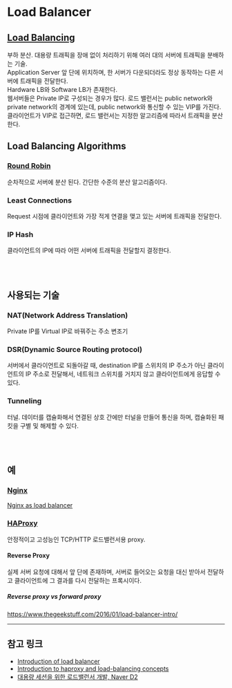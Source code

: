 # Load Balancer

## [Load Balancing](https://en.wikipedia.org/wiki/Load_balancing_(computing))
부하 분산. 대용량 트래픽을 장애 없이 처리하기 위해 여러 대의 서버에 트래픽을 분배하는 기술.<br/>
Application Server 앞 단에 위치하며, 한 서버가 다운되더라도 정상 동작하는 다른 서버에 트래픽을 전달한다.<br/>
Hardware LB와 Software LB가 존재한다.<br/>
웹서버들은 Private IP로 구성되는 경우가 많다. 로드 밸런서는 public network와 private network의 경계에 있는데, public network와 통신할 수 있는 VIP를 가진다.클라이언트가 VIP로 접근하면, 로드 밸런서는 지정한 알고리즘에 따라서 트래픽을 분산한다.<br/>


## Load Balancing Algorithms
### [Round Robin](https://www.nginx.com/resources/glossary/round-robin-load-balancing/)
순차적으로 서버에 분산 된다.
간단한 수준의 분산 알고리즘이다.

### Least Connections
Request 시점에 클라이언트와 가장 적게 연결을 맺고 있는 서버에 트래픽을 전달한다.

### IP Hash
클라이언트의 IP에 따라 어떤 서버에 트래픽을 전달할지 결정한다.

<br/><br/>

## 사용되는 기술
### NAT(Network Address Translation)
Private IP를 Virtual IP로 바꿔주는 주소 변조기

### DSR(Dynamic Source Routing protocol)
서버에서 클라이언트로 되돌아갈 때, destination IP를 스위치의 IP 주소가 아닌 클라이언트의 IP 주소로 전달해서, 네트워크 스위치를 거치지 않고 클라이언트에게 응답할 수 있다.

### Tunneling
터널. 데이터를 캡슐화해서 연결된 상호 간에만 터널을 만들어 통신을 하며, 캡슐화된 패킷을 구별 및 해제할 수 있다.

<br/><br/>
## 예
### [Nginx](http://nginx.org/)
[Nginx as load balancer](http://nginx.org/en/docs/http/load_balancing.html)

### [HAProxy](http://www.haproxy.org/)
안정적이고 고성능인 TCP/HTTP 로드밸런서용 proxy.

#### Reverse Proxy
실제 서버 요청에 대해서 앞 단에 존재하며, 서버로 들어오는 요청을 대신 받아서 전달하고 클라이언트에 그 결과를 다시 전달하는 프록시이다.
##### Reverse proxy vs forward proxy
https://www.thegeekstuff.com/2016/01/load-balancer-intro/

<hr/>

## 참고 링크
- [Introduction of load balancer](https://www.thegeekstuff.com/2016/01/load-balancer-intro/)
- [Introduction to haproxy and load-balancing concepts](https://www.digitalocean.com/community/tutorials/an-introduction-to-haproxy-and-load-balancing-concepts)
- [대용량 세션을 위한 로드밸런서 개발, Naver D2](https://d2.naver.com/helloworld/605418)

